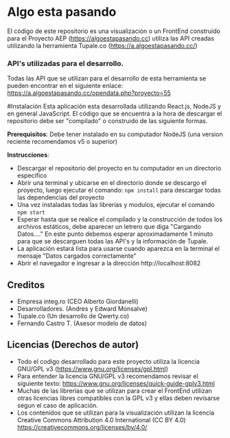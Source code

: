 # Algo esta pasando

El código de este repositorio es una visualización o un FrontEnd construido para el Proyecto AEP (https://algoestapasando.cc) utiliza las API creadas utilizando la herramienta Tupale.co (https://a.algoestapasando.cc/)

### API's utilizadas para el desarrollo.

Todas las API que se utilizan para el desarrollo de esta herramienta se pueden encontrar en el siguiente enlace:
https://a.algoestapasando.cc/opendata.php?proyecto=55

#Instalación
Esta aplicación esta desarrollada utilizando React.js, NodeJS y en general JavaScript. El código que se encuentra a la hora de descargar el repositorio debe ser "compilado" o construido de las siguiente formas.

**Prerequisitos**: Debe tener instalado en su computador NodeJS (una version reciente recomendamos v5 o superior)

**Instrucciones**:

* Descargar el repositorio del proyecto en tu computador en un directorio especifico
*  Abrir una terminal y ubicarse en el directorio donde se descargo el proyecto, luego ejecutar el comando: `npm install` para descargar todas las dependencias del proyecto
* Una vez instaladas todas las librerías y modulos, ejecutar el comando `npm start`
* Esperar hasta que se realice el compilado y la construcción de todos los archivos estáticos, debe aparecer un letrero que diga "Cargando Datos...." En este punto debemos esperar aproximadamente 1 minuto para que se descarguen todas las API's y la información de Tupale.
* La aplicación estará lista para usarse cuando aparezca en la terminal el mensaje "Datos cargados correctamente"
* Abrir el navegador e ingresar a la dirección http://localhost:8082


## Creditos

* Empresa integ.ro (CEO Alberto Giordanelli)
* Desarrolladores. (Andres y Edward Monsalve)
* Tupale.co (Un desarrollo de Qwerty.co)
* Fernando Castro T. (Asesor modelo de datos)


## Licencias (Derechos de autor)

* Todo el codigo desarrollado para este proyecto utiliza la licencia GNU/GPL v3 (https://www.gnu.org/licenses/gpl.html)
* Para entender la licencia GNU/GPL v3 recomendamos revisar el siguiente texto: https://www.gnu.org/licenses/quick-guide-gplv3.html
* Muchas de las librerias que se utilizan para crear el FrontEnd utilizan otras licencias libres compatibles con la GPL v3 y ellas deben revisarse segun el caso de aplicación.
* Los contenidos que se utilizan para la visualización utilizan la licencia Creative Commons Attribution 4.0 International (CC BY 4.0) https://creativecommons.org/licenses/by/4.0/
